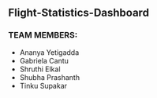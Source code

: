 ## Flight-Statistics-Dashboard

### TEAM MEMBERS:
* Ananya Yetigadda
* Gabriela Cantu
* Shruthi Elkal
* Shubha Prashanth
* Tinku Supakar
